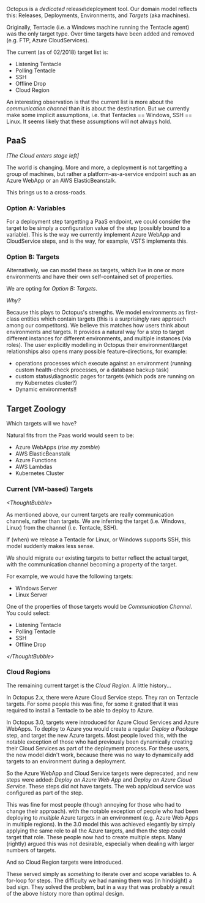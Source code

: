 Octopus is a _dedicated_ release\deployment tool.  Our domain model reflects this: Releases, Deployments, Environments, and _Targets_ (aka machines).

Originally, Tentacle (i.e. a Windows machine running the Tentacle agent) was the only target type. Over time targets have been added and removed (e.g. FTP, Azure CloudServices).  

The current (as of 02/2018) target list is:

- Listening Tentacle
- Polling Tentacle
- SSH
- Offline Drop
- Cloud Region

An interesting observation is that the current list is more about the _communication channel_ than it is about the destination. But we currently make some implicit assumptions, i.e. that Tentacles == Windows, SSH == Linux.  It seems likely that these assumptions will not always hold. 

## PaaS 

_[The Cloud enters stage left]_

The world is changing.  More and more, a deployment is not targetting a group of machines, but rather a platform-as-a-service endpoint such as an Azure WebApp or an AWS ElasticBeanstalk. 

This brings us to a cross-roads. 

### Option A: Variables

For a deployment step targetting a PaaS endpoint, we could consider the target to be simply a configuration value of the step (possibly bound to a variable). This is the way we currently implement Azure WebApp and CloudService steps, and is the way, for example, VSTS implements this. 

### Option B: Targets

Alternatively, we can model these as targets, which live in one or more environments and have their own self-contained set of properties.

We are opting for _Option B: Targets_.  

_Why?_  

Because this plays to Octopus's strengths. We model environments as first-class entities which contain targets (this is a surprisingly rare approach among our competitors).  We believe this matches how users think about environments and targets. It provides a natural way for a step to target different instances for different environments, and multiple instances (via roles).  The user explicitly modelling in Octopus their environment\target relationships also opens many possible feature-directions, for example: 

- operations processes which execute against an environment (running custom health-check processes, or a database backup task) 
- custom status\diagnostic pages for targets (which pods are running on my Kubernetes cluster?)
- Dynamic environments!!  


## Target Zoology

Which targets will we have?

Natural fits from the Paas world would seem to be:

- Azure WebApps (_rise my zombie_)
- AWS ElasticBeanstalk
- Azure Functions
- AWS Lambdas
- Kubernetes Cluster

### Current (VM-based) Targets 

_&lt;ThoughtBubble&gt;_ 

As mentioned above, our current targets are really communication channels, rather than targets. We are inferring the target (i.e. Windows, Linux) from the channel (i.e. Tentacle, SSH).

If (when) we release a Tentacle for Linux, or Windows supports SSH, this model suddenly makes less sense. 

We should migrate our existing targets to better reflect the actual target, with the communication channel becoming a property of the target. 

For example, we would have the following targets:

- Windows Server
- Linux Server 

One of the properties of those targets would be _Communication Channel_. You could select:

- Listening Tentacle
- Polling Tentacle
- SSH
- Offline Drop

_&lt;/ThoughtBubble&gt;_ 


### Cloud Regions

The remaining current target is the _Cloud Region_.  A little history...

In Octopus 2.x, there were Azure Cloud Service steps. They ran on Tentacle targets. For some people this was fine, for some it grated that it was required to install a Tentacle to be able to deploy to Azure. 

In Octopus 3.0, targets were introduced for Azure Cloud Services and Azure WebApps. To deploy to Azure you would create a regular _Deploy a Package_ step, and target the new Azure targets. Most people loved this, with the notable exception of those who had previously been dynamically creating their Cloud Services as part of the deployment process.  For these users, the new model didn't work, because there was no way to dynamically add targets to an environment during a deployment. 

So the Azure WebApp and Cloud Service targets were deprecated, and new steps were added: _Deploy an Azure Web App_ and _Deploy an Azure Cloud Service_. These steps did not have targets. The web app/cloud service was configured as part of the step. 

This was fine for most people (though annoying for those who had to change their approach). with the notable exception of people who had been deploying to _multiple_ Azure targets in an environment (e.g. Azure Web Apps in multiple regions). In the 3.0 model this was achieved elegantly by simply applying the same role to all the Azure targets, and then the step could target that role. These people now had to create multiple steps. Many (rightly) argued this was not desirable, especially when dealing with larger numbers of targets.   

And so Cloud Region targets were introduced.  

These served simply as _something_ to iterate over and scope variables to. A for-loop for steps. The difficulty we had naming them was (in hindsight) a bad sign.  They solved the problem, but in a way that was probably a result of the above history more than optimal design. 



